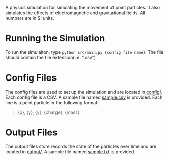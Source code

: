 A physics simulation for simulating the movement of point particles.
It also simulates the effects of electromagnetic and gravitational fields.
All numbers are in SI units. 

# Running the Simulation
To run the simulaiton, type `python src/main.py {config file name}`.
The file should contain the file extension(i.e. ".csv")

# Config Files
The config files are used to set up the simulation and are located in [config/](./config/).
Each config file is a CSV.
A sample file named [sample.csv](./config/sample.csv) is provided.
Each line is a point particle in the following format:
> {x}, {y}, {y}, {charge}, {mass}

# Output Files
The output files store records the state of the particles over time and
are located in [output/](./output/).
A sample file named [sample.txt](./output/sample.txt) is provided. 